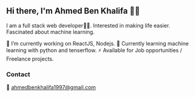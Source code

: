 ## Hi there, I'm Ahmed Ben Khalifa 👋🚀

I am a full stack web developer👨‍💻. Interested in making life easier. Fascinated about machine learning.

🔭 I’m currently working on ReactJS, Nodejs.
🍔 Currently learning machine learning with python and tenserflow.
⚡ Available for Job opportunities /  Freelance projects.
<br/>
### Contact

📧 ahmedbenkhalifa1997@gmail.com

<br/>
<br/>
